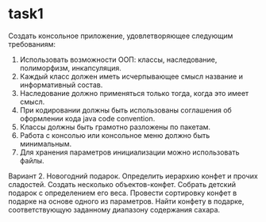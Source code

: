 # task1
Создать консольное приложение, удовлетворяющее следующим требованиям:

1.	Использовать возможности ООП: классы, наследование, полиморфизм, инкапсуляция.
2.	Каждый класс должен иметь исчерпывающее смысл название и информативный состав.
3.	Наследование должно применяться только тогда, когда это имеет смысл.
4.	При кодировании должны быть использованы соглашения об оформлении кода java code convention.
5.	Классы должны быть грамотно разложены по пакетам.
6.	Работа с консолью или консольное меню должно быть минимальным.
7.	Для хранения параметров инициализации можно использовать файлы.

Вариант 2.
Новогодний подарок. Определить иерархию конфет и прочих сладостей. Создать несколько объектов-конфет.
Собрать детский подарок с определением его веса. Провести сортировку конфет в подарке на основе одного из параметров.
Найти конфету в подарке, соответствующую заданному диапазону содержания сахара.
